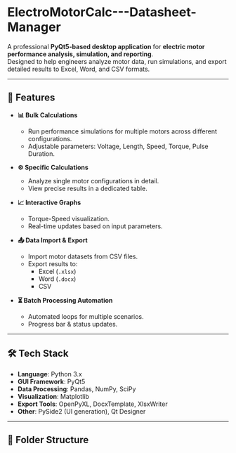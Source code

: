 # ElectroMotorCalc---Datasheet-Manager

A professional **PyQt5-based desktop application** for **electric motor performance analysis, simulation, and reporting**.  
Designed to help engineers analyze motor data, run simulations, and export detailed results to Excel, Word, and CSV formats.

---

## 📌 Features

- **📊 Bulk Calculations**
  - Run performance simulations for multiple motors across different configurations.
  - Adjustable parameters: Voltage, Length, Speed, Torque, Pulse Duration.

- **⚙️ Specific Calculations**
  - Analyze single motor configurations in detail.
  - View precise results in a dedicated table.

- **📈 Interactive Graphs**
  - Torque-Speed visualization.
  - Real-time updates based on input parameters.

- **📤 Data Import & Export**
  - Import motor datasets from CSV files.
  - Export results to:
    - Excel (`.xlsx`)
    - Word (`.docx`)
    - CSV

- **⏳ Batch Processing Automation**
  - Automated loops for multiple scenarios.
  - Progress bar & status updates.

---

## 🛠️ Tech Stack

- **Language**: Python 3.x
- **GUI Framework**: PyQt5
- **Data Processing**: Pandas, NumPy, SciPy
- **Visualization**: Matplotlib
- **Export Tools**: OpenPyXL, DocxTemplate, XlsxWriter
- **Other**: PySide2 (UI generation), Qt Designer

---

## 📂 Folder Structure



